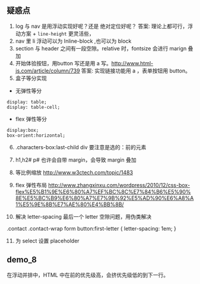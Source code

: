## 疑惑点
1. log 与 nav 是用浮动实现好呢？还是 绝对定位好呢？
  答案: 理论上都可行，浮动方案 + `line-height` 更灵活些，
2. nav 里 li 浮动可以为 Inline-block ,也可以为 block 
3. section 与 header 之间有一段空隙。relative 时，fontsize 会进行 marign 叠加
4. 开始体验按钮，用button 写还是用 a 写。http://www.html-js.com/article/column/739
  答案: 实现链接功能用 a ，表单按钮用 button。
5. 盒子等分实现
 - 无弹性等分
  ```
  display: table; 
  display: table-cell;
  ```
 - flex 弹性等分
 ```
 display:box;
 box-orient:horizontal;
 ```



 6. .characters-box:last-child div 要注意是选的：前的元素

 7. h1,h2# p# 也许会自带 margin，会导致 margin 叠加
 8. 等比例缩放 http://www.w3ctech.com/topic/1483
 9. flex 弹性布局 http://www.zhangxinxu.com/wordpress/2010/12/css-box-flex%E5%B1%9E%E6%80%A7%EF%BC%8C%E7%84%B6%E5%90%8E%E5%BC%B9%E6%80%A7%E7%9B%92%E5%AD%90%E6%A8%A1%E5%9E%8B%E7%AE%80%E4%BB%8B/

 10. 解决 letter-spacing 最后一个 letter 空隙问题，用伪类解决

 .contact .contact-wrap form button:first-letter {
	letter-spacing: 1em;
}

11. 为 select 设置 placeholder


## demo_8

在浮动并排中，HTML 中在前的优先级高，会挤优先级低的到下一行。